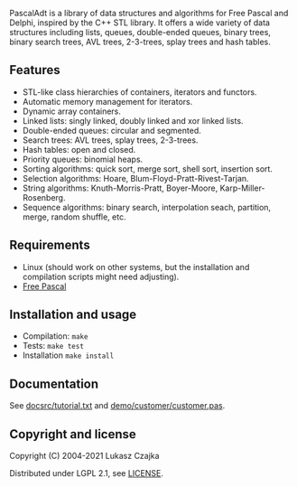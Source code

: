PascalAdt is a library of data structures and algorithms for Free
Pascal and Delphi, inspired by the C++ STL library. It offers a wide
variety of data structures including lists, queues, double-ended
queues, binary trees, binary search trees, AVL trees, 2-3-trees, splay
trees and hash tables.

Features
--------
* STL-like class hierarchies of containers, iterators and functors.
* Automatic memory management for iterators.
* Dynamic array containers.
* Linked lists: singly linked, doubly linked and xor linked lists.
* Double-ended queues: circular and segmented.
* Search trees: AVL trees, splay trees, 2-3-trees.
* Hash tables: open and closed.
* Priority queues: binomial heaps.
* Sorting algorithms: quick sort, merge sort, shell sort, insertion sort.
* Selection algorithms: Hoare, Blum-Floyd-Pratt-Rivest-Tarjan.
* String algorithms: Knuth-Morris-Pratt, Boyer-Moore, Karp-Miller-Rosenberg.
* Sequence algorithms: binary search, interpolation seach, partition,
  merge, random shuffle, etc.

Requirements
------------
* Linux (should work on other systems, but the installation and
  compilation scripts might need adjusting).
* [Free Pascal](https://www.freepascal.org)

Installation and usage
----------------------
* Compilation: `make`
* Tests: `make test`
* Installation `make install`

Documentation
-------------

See [docsrc/tutorial.txt](docsrc/tutorial.txt) and [demo/customer/customer.pas](demo/customer/customer.pas).

Copyright and license
---------------------

Copyright (C) 2004-2021 Lukasz Czajka

Distributed under LGPL 2.1, see [LICENSE](LICENSE).
